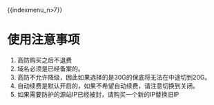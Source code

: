 {{indexmenu_n>7}}

# 使用注意事项

1.  高防购买之后不退费
2.  域名必须是已经备案的。
3.  高防不允许降级，因此如果选择的是30G的保底将无法在中途切到20G。
4.  自动续费是默认开启的，如果不希望自动续费，请注意切换到关闭。
5.  如果需要防护的源站IP已经被封，请购买一个新的IP替换旧IP
